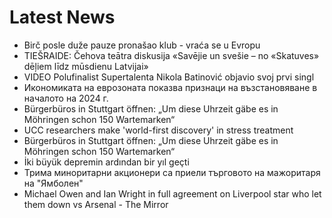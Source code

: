 # Latest News
-  Birč posle duže pauze pronašao klub - vraća se u Evropu
-  TIEŠRAIDE: Čehova teātra diskusija «Savējie un svešie – no «Skatuves» dēļiem līdz mūsdienu Latvijai»
-  VIDEO Polufinalist Supertalenta Nikola Batinović objavio svoj prvi singl
-  Икономиката на еврозоната показва признаци на възстановяване в началото на 2024 г.
-  Bürgerbüros in Stuttgart öffnen: „Um diese Uhrzeit gäbe es in Möhringen schon 150 Wartemarken“
-  UCC researchers make 'world-first discovery' in stress treatment
-  Bürgerbüros in Stuttgart öffnen: „Um diese Uhrzeit gäbe es in Möhringen schon 150 Wartemarken“
-  İki büyük depremin ardından bir yıl geçti
-  Трима миноритарни акционери са приели търговото на мажоритаря на "Ямболен"
-  Michael Owen and Ian Wright in full agreement on Liverpool star who let them down vs Arsenal - The Mirror
